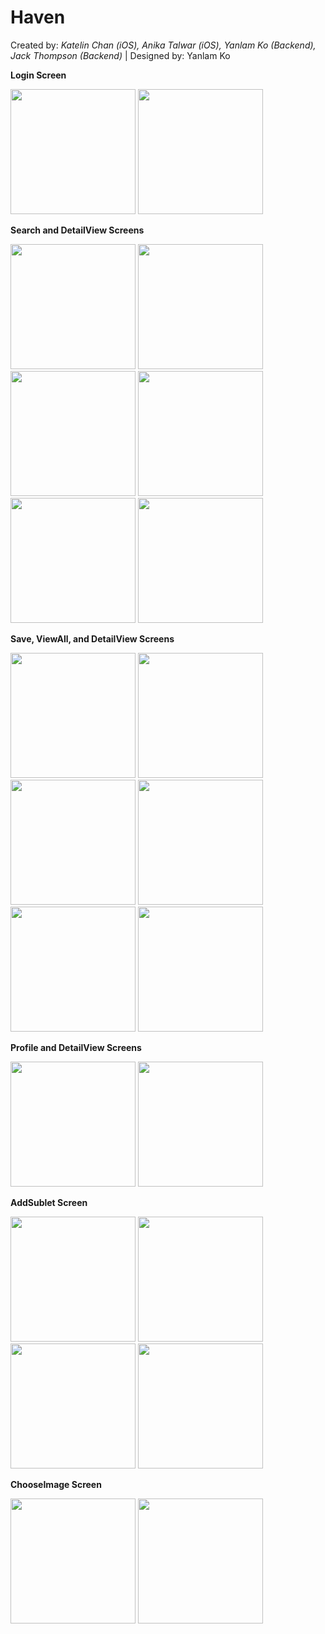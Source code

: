 # Haven
Created by: *Katelin Chan (iOS), Anika Talwar (iOS), Yanlam Ko (Backend), Jack Thompson (Backend)* | Designed by: Yanlam Ko

**Login Screen**
<p float="left">
  <img src="https://raw.githubusercontent.com/kchan323/Haven/master/Screenshots/Login1.png" width = '200'/>
  <img src="https://raw.githubusercontent.com/kchan323/Haven/master/Screenshots/Login2.png" width = '200'/>
</p>

**Search and DetailView Screens**
<p float="left">
  <img src="https://raw.githubusercontent.com/kchan323/Haven/master/Screenshots/SearchLoad.png" width = '200'/>
  <img src="https://raw.githubusercontent.com/kchan323/Haven/master/Screenshots/Searches.png" width = '200'/>
  <img src="https://raw.githubusercontent.com/kchan323/Haven/master/Screenshots/Search1.png" width = '200'/>
  <img src="https://raw.githubusercontent.com/kchan323/Haven/master/Screenshots/Search2.png" width = '200'/>
  <img src="https://raw.githubusercontent.com/kchan323/Haven/master/Screenshots/DetailSearch1.png" width = '200'/>
  <img src="https://raw.githubusercontent.com/kchan323/Haven/master/Screenshots/DetailSearch2.png" width = '200'/>
</p>

**Save, ViewAll, and DetailView Screens**
<p float="left">
  <img src="https://raw.githubusercontent.com/kchan323/Haven/master/Screenshots/Saves.png" width = '200'/>
  <img src="https://raw.githubusercontent.com/kchan323/Haven/master/Screenshots/ViewAll1.png" width = '200'/>
  <img src="https://raw.githubusercontent.com/kchan323/Haven/master/Screenshots/ViewAll2.png" width = '200'/>
  <img src="https://raw.githubusercontent.com/kchan323/Haven/master/Screenshots/Detail1.png" width = '200'/>
  <img src="https://raw.githubusercontent.com/kchan323/Haven/master/Screenshots/Detail2.png" width = '200'/>
  <img src="https://raw.githubusercontent.com/kchan323/Haven/master/Screenshots/Detail3.png" width = '200'/>
</p>

**Profile and DetailView Screens**
<p float="left">
  <img src="https://raw.githubusercontent.com/kchan323/Haven/master/Screenshots/Profile.png" width = '200'/>
  <img src="https://raw.githubusercontent.com/kchan323/Haven/master/Screenshots/DetailProfile.png" width = '200'/>
</p>

**AddSublet Screen**
<p float="left">
  <img src="https://raw.githubusercontent.com/kchan323/Haven/master/Screenshots/Post1.png" width = '200'/>
  <img src="https://raw.githubusercontent.com/kchan323/Haven/master/Screenshots/Post2.png" width = '200'/>
  <img src="https://raw.githubusercontent.com/kchan323/Haven/master/Screenshots/Post3.png" width = '200'/>
  <img src="https://raw.githubusercontent.com/kchan323/Haven/master/Screenshots/Post4.png" width = '200'/>
</p>

**ChooseImage Screen**
<p float="left">
  <img src="https://raw.githubusercontent.com/kchan323/Haven/master/Screenshots/Photo1.png" width = '200'/>
  <img src="https://raw.githubusercontent.com/kchan323/Haven/master/Screenshots/Photo2.png" width = '200'/>
</p>
